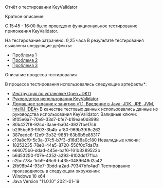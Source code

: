 Отчёт о тестировании KeyValidator

Краткое описание

C 15:45 - 16:00 было проведено функциональное тестирование приложения KeyValidator.

На тестирование затрачено: 0,25 часа
В результате тестирования выявлены следующие дефекты:
* [Проблема 1](https://github.com/LidiiaBogdanova/javahomework1-1/issues/1)
* [Проблема 2](https://github.com/LidiiaBogdanova/javahomework1-1/issues/2)
* [Проблема 3](https://github.com/LidiiaBogdanova/javahomework1-1/issues/3)

Описание процесса тестирования

В процессе тестирования использовались следующие артефакты*:
* [Инструкция по установке Open JDK11](https://github.com/netology-code/javaqa-homeworks/blob/master/intro/openjdk11-manual.md)
* [Руководство использования KeyValidator](https://github.com/netology-code/javaqa-homeworks/blob/master/intro/user-manual.md)
* [Домашнее задание к занятию «1.1. Введение в Java: JDK, JRE, JVM, IntelliJ IDEA»]( https://github.com/netology-code/javaqa-homeworks/tree/master/intro)
В качестве тестовых данных использовались данные из руководства использования KeyValidator:
Валидные ключи:
* 8f05e6a7-70e9-33d7-bfe7-b19eae0d8998
* 80b427f8-92cd-3aae-ba04-3927fbe17c6
* b295bc63-9f03-3b4b-af80-969b39f8c262
* 387eedc6-12e9-3b32-9881-63b6b5e85317
* c19a8cf9-5c3a-37c5-b7f3-d16d38a0c180
Невалидные ключи:
* 18252235-78e0-44a5-8720-556f0c7da17a
* e66075b6-ddad-445e-baf6-161b3289522b
* b6d53250-f07e-4352-a293-6102ddf7f1ca
* c2bc778a-1cb9-46c6-b435-0489649d2a42
* 2fb98b44-93e7-3bdd-a2ad-79347bfe4ad1
Тестирование производилось в следующем окружении:
*  Windows 10 x64
* Java Version "11.0.10" 2021-01-19
